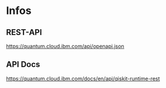 # Infos

## REST-API
https://quantum.cloud.ibm.com/api/openapi.json

## API Docs
https://quantum.cloud.ibm.com/docs/en/api/qiskit-runtime-rest
